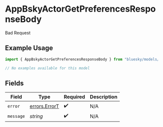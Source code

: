 # AppBskyActorGetPreferencesResponseBody

Bad Request

## Example Usage

```typescript
import { AppBskyActorGetPreferencesResponseBody } from "bluesky/models/errors";

// No examples available for this model
```

## Fields

| Field                                          | Type                                           | Required                                       | Description                                    |
| ---------------------------------------------- | ---------------------------------------------- | ---------------------------------------------- | ---------------------------------------------- |
| `error`                                        | [errors.ErrorT](../../models/errors/errort.md) | :heavy_check_mark:                             | N/A                                            |
| `message`                                      | *string*                                       | :heavy_check_mark:                             | N/A                                            |